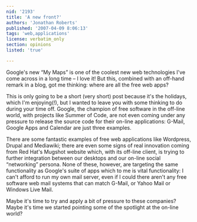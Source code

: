 ```yaml
---
nid: '2193'
title: 'A new front?'
authors: 'Jonathan Roberts'
published: '2007-04-09 8:06:13'
tags: 'web,applications'
license: verbatim_only
section: opinions
listed: 'true'

---
```

Google's new “My Maps” is one of the coolest new web technologies I've come across in a long time – I love it! But this, combined with an off-hand remark in a blog, got me thinking: where are all the free web apps?

This is only going to be a short (very short) post because it's the holidays, which I'm enjoying(!), but I wanted to leave you with some thinking to do during your time off. Google, the champion of free software in the off-line world, with projects like Summer of Code, are not even coming under any pressure to release the source code for their on-line applications: G-Mail, Google Apps and Calendar are just three examples.

There are some fantastic examples of free web applications like Wordpress, Drupal and Mediawiki; there are even some signs of real innovation coming from Red Hat's Mugshot website which, with its off-line client, is trying to further integration between our desktops and our on-line social “networking” persona. None of these, however, are targeting the same functionality as Google's suite of apps which to me is vital functionality: I can't afford to run my own mail server, even if I could there aren't any free software web mail systems that can match G-Mail, or Yahoo Mail or Windows Live Mail.

Maybe it's time to try and apply a bit of pressure to these companies? Maybe it's time we started pointing some of the spotlight at the on-line world?

